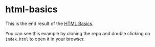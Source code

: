# html-basics

This is the end result of the [HTML Basics](https://www.colorcode.io/course/html-basics/).

You can see this example by cloning the repo and double clicking on `index.html` to open it in your browser.
